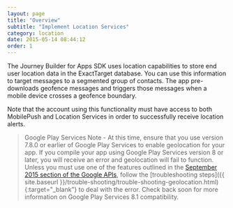 ```yaml
---
layout: page
title: "Overview"
subtitle: "Implement Location Services"
category: location
date: 2015-05-14 08:44:12
order: 1
---
```

The Journey Builder for Apps SDK uses location capabilities to store end user location data in the ExactTarget database. You can use this information to target messages to a segmented group of contacts. The app pre-downloads geofence messages and triggers those messages when a mobile device crosses a geofence boundary.

Note that the account using this functionality must have access to both MobilePush and Location Services in order to successfully receive location alerts.

> Google Play Services Note - At this time, ensure that you use version 7.8.0 or earlier of Google Play Services to enable geolocation for your app. If you compile your app using Google Play Services version 8 or later, you will receive an error and geolocation will fail to function. Unless you must use one of the features outlined in the [September 2015 section of the Google APIs](https://developers.google.com/android/guides/releases), follow the [troubleshooting steps]({{ site.baseurl }}/trouble-shooting/trouble-shooting-geolocation.html){:target="_blank"} to deal with the error. Check back soon for more information on Google Play Services 8.1 compatibility.